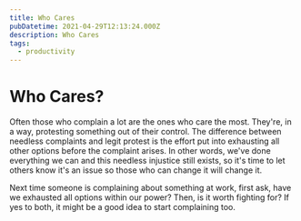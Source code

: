 ```yaml
---
title: Who Cares
pubDatetime: 2021-04-29T12:13:24.000Z
description: Who Cares
tags:
  - productivity
---
```


# Who Cares?

Often those who complain a lot are the ones who care the most. They're, in a way, protesting something out of their control. The difference between needless complaints and legit protest is the effort put into exhausting all other options before the complaint arises. In other words, we've done everything we can and this needless injustice still exists, so it's time to let others know it's an issue so those who can change it will change it.

Next time someone is complaining about something at work, first ask, have we exhausted all options within our power? Then, is it worth fighting for? If yes to both, it might be a good idea to start complaining too.
